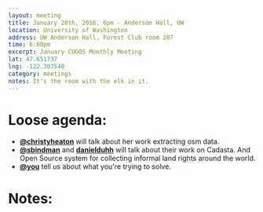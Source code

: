 ```yaml
---
layout: meeting
title: January 20th, 2016, 6pm - Anderson Hall, UW
location: University of Washington
address: UW Anderson Hall, Forest Club room 207
time: 6:00pm
excerpt: January CUGOS Monthly Meeting
lat: 47.651737
lng: -122.307540
category: meetings
notes: It's the room with the elk in it.
---
```


Loose agenda:
=============
- **[@christyheaton](https://github.com/christyheaton)** will talk about her work extracting osm data.
- **[@sbindman](https://github.com/sbindman)** and **[danielduhh](@https://github.com/danielduhh)** will talk about their work on Cadasta. And Open Source system for collecting informal land rights around the world.
- **[@you](http://cugos.org/people/)** tell us about what you're trying to solve.


Notes:
======
